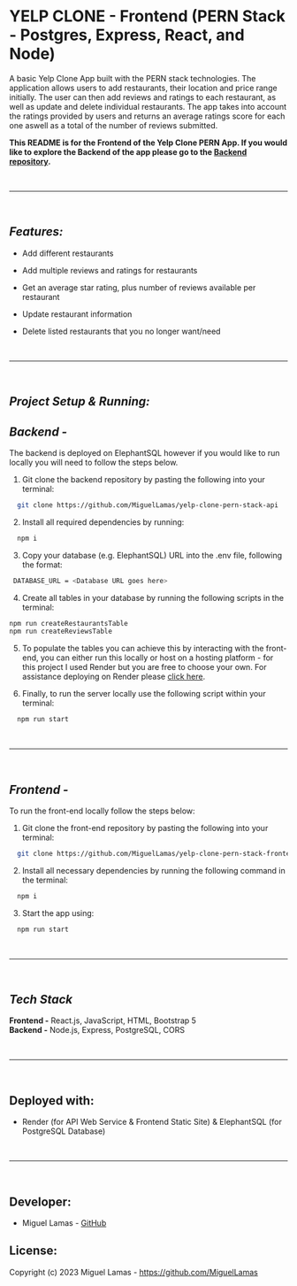 
# YELP CLONE - Frontend (PERN Stack - Postgres, Express, React, and Node)

A basic Yelp Clone App built with the PERN stack technologies. The application allows users to add restaurants, their location and price range initially. The user can then add reviews and ratings to each restaurant, as well as update and delete individual restaurants. The app takes into account the ratings provided by users and returns an average ratings score for each one aswell as a total of the number of reviews submitted.

**This README is for the Frontend of the Yelp Clone PERN App. If you would like to explore the Backend of the app please go to the [Backend repository](https://github.com/MiguelLamas/yelp-clone-pern-stack-api).**

<br />

---

<br />

## **_Features:_** 
- Add different restaurants
- Add multiple reviews and ratings for restaurants
- Get an average star rating, plus number of reviews available per restaurant
- Update restaurant information
- Delete listed restaurants that you no longer want/need

  <br />

---

<br />

## *_Project Setup & Running:_*

## **_Backend -_**

The backend is deployed on ElephantSQL however if you would like to run locally you will need to follow the steps below.

1. Git clone the backend repository by pasting the following into your terminal:

```bash
  git clone https://github.com/MiguelLamas/yelp-clone-pern-stack-api
```

2. Install all required dependencies by running:

```bash
  npm i
```

3. Copy your database (e.g. ElephantSQL) URL into the .env file, following the format:

```bash
 DATABASE_URL = <Database URL goes here>
```

4. Create all tables in your database by running the following scripts in the terminal:

```bash
npm run createRestaurantsTable
npm run createReviewsTable
```

5. To populate the tables you can achieve this by interacting with the front-end, you can either run this locally or host on a hosting platform - for this project I used Render but you are free to choose your own. For assistance deploying on Render please [click here](https://render.com/docs).

6. Finally, to run the server locally use the following script within your terminal:

```bash
  npm run start
```

<br />

---

<br />

## **_Frontend -_**

To run the front-end locally follow the steps below:

1. Git clone the front-end repository by pasting the following into your terminal:

```bash
  git clone https://github.com/MiguelLamas/yelp-clone-pern-stack-frontend
```

2. Install all necessary dependencies by running the following command in the terminal:

```bash
  npm i
```

3. Start the app using:

```bash
  npm run start
```
<br/>

---

<br />

## **_Tech Stack_**

**Frontend -**  React.js, JavaScript, HTML, Bootstrap 5
</br>
**Backend -**  Node.js, Express, PostgreSQL, CORS

<br/>

---

<br />


## Deployed with:

* Render (for API Web Service & Frontend Static Site) & ElephantSQL (for PostgreSQL Database)

<br/>

---

<br />

## Developer:

* Miguel Lamas - [GitHub](https://github.com/MiguelLamas)

## License:

Copyright (c) 2023 Miguel Lamas - https://github.com/MiguelLamas

